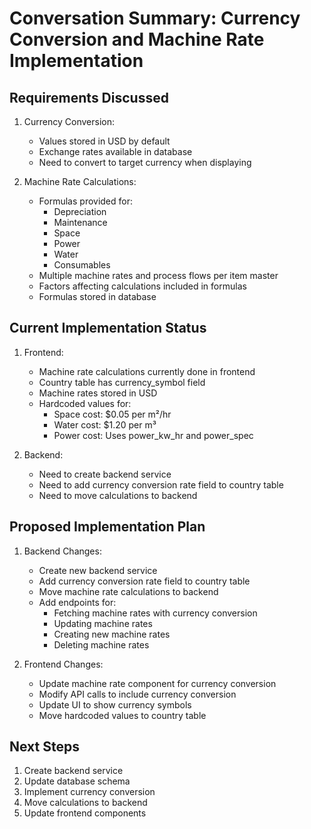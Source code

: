 # Conversation Summary: Currency Conversion and Machine Rate Implementation

## Requirements Discussed
1. Currency Conversion:
   - Values stored in USD by default
   - Exchange rates available in database
   - Need to convert to target currency when displaying

2. Machine Rate Calculations:
   - Formulas provided for:
     - Depreciation
     - Maintenance
     - Space
     - Power
     - Water
     - Consumables
   - Multiple machine rates and process flows per item master
   - Factors affecting calculations included in formulas
   - Formulas stored in database

## Current Implementation Status
1. Frontend:
   - Machine rate calculations currently done in frontend
   - Country table has currency_symbol field
   - Machine rates stored in USD
   - Hardcoded values for:
     - Space cost: $0.05 per m²/hr
     - Water cost: $1.20 per m³
     - Power cost: Uses power_kw_hr and power_spec

2. Backend:
   - Need to create backend service
   - Need to add currency conversion rate field to country table
   - Need to move calculations to backend

## Proposed Implementation Plan
1. Backend Changes:
   - Create new backend service
   - Add currency conversion rate field to country table
   - Move machine rate calculations to backend
   - Add endpoints for:
     - Fetching machine rates with currency conversion
     - Updating machine rates
     - Creating new machine rates
     - Deleting machine rates

2. Frontend Changes:
   - Update machine rate component for currency conversion
   - Modify API calls to include currency conversion
   - Update UI to show currency symbols
   - Move hardcoded values to country table

## Next Steps
1. Create backend service
2. Update database schema
3. Implement currency conversion
4. Move calculations to backend
5. Update frontend components 